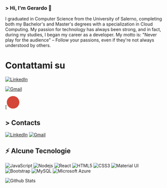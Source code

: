 ### &gt; Hi, I'm Gerardo 👋 
I graduated in Computer Science from the University of Salerno, completing both my Bachelor's and Master's degrees with a specialization in Cloud Computing. My passion for technology has always been strong, and in fact, during my studies, I began my career as a developer. My motto is: "Never play for the audience" – Follow your passions, even if they're not always understood by others.

# Contattami su

<!-- Icona rotonda LinkedIn -->
[![LinkedIn](https://upload.wikimedia.org/wikipedia/commons/0/01/LinkedIn_Logo_2013.svg)](https://www.linkedin.com/in/yourusername)

<!-- Icona rotonda Gmail -->
[![Gmail](https://upload.wikimedia.org/wikipedia/commons/4/4e/Gmail_Logo_2020.svg)](mailto:your.email@example.com)


<!-- Gmail Icon (rotonda) -->
[<svg xmlns="http://www.w3.org/2000/svg" viewBox="0 0 24 24" width="40" height="40" style="border-radius:50%; background-color:#d44638;"><path fill="white" d="M12 2c-5.52 0-10 4.48-10 10s4.48 10 10 10 10-4.48 10-10-4.48-10-10-10zm4 11h-3.1c-.3 0-.5-.2-.5-.5v-1.5c0-.3.2-.5.5-.5h3.1c.3 0 .5.2.5.5v1.5c0 .3-.2.5-.5.5zm-5 0h-3.1c-.3 0-.5-.2-.5-.5v-1.5c0-.3.2-.5.5-.5h3.1c.3 0 .5.2.5.5v1.5c0 .3-.2.5-.5.5zm-1.1-2.8h-1.9c-.3 0


## &gt; Contacts

[![LinkedIn](https://img.shields.io/badge/LinkedIn-blue?logo=linkedin&logoColor=white&style=for-the-badge)](https://www.linkedin.com/in/gerardodonnarumma99/)
[![Gmail](https://img.shields.io/badge/Gmail-red?logo=gmail&logoColor=white&style=for-the-badge)](mailto:gerardodonnarumma99@gmail.com)


## ⚡ Alcune Tecnologie 

![JavaScript](https://img.shields.io/badge/JavaScript-F7DF1E?style=for-the-badge&logo=javascript&logoColor=black) 
![Nodejs](https://img.shields.io/badge/Node.js-43853D?style=for-the-badge&logo=node.js&logoColor=white) 
![React](https://img.shields.io/badge/React-20232A?style=for-the-badge&logo=react&logoColor=61DAFB)
![HTML5](https://img.shields.io/badge/HTML-239120?style=for-the-badge&logo=html5&logoColor=white) 
![CSS3](https://img.shields.io/badge/CSS-239120?&style=for-the-badge&logo=css3&logoColor=white) 
![Material UI](https://img.shields.io/badge/Material--UI-0081CB?style=for-the-badge&logo=material-ui&logoColor=white)
![Bootstrap](https://img.shields.io/badge/Bootstrap-563D7C?style=for-the-badge&logo=bootstrap&logoColor=white) 
![MySQL](https://img.shields.io/badge/MySQL-00000F?style=for-the-badge&logo=mysql&logoColor=white) 
![Microsoft Azure](https://img.shields.io/badge/Microsoft_Azure-0089D6?style=for-the-badge&logo=microsoft-azure&logoColor=white)

![Github Stats](https://github-readme-stats.vercel.app/api?username=gerardodonnarumma99&count_private=true&show_icons=true&include_all_commits=true)
